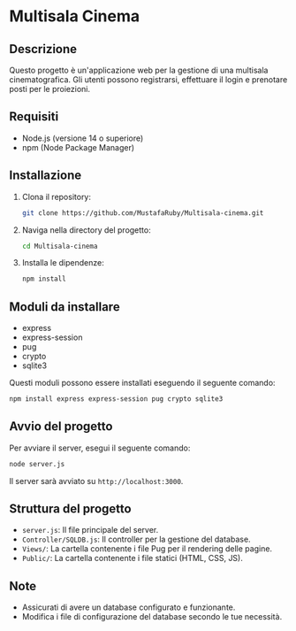 # Multisala Cinema

## Descrizione
Questo progetto è un'applicazione web per la gestione di una multisala cinematografica. Gli utenti possono registrarsi, effettuare il login e prenotare posti per le proiezioni.

## Requisiti
- Node.js (versione 14 o superiore)
- npm (Node Package Manager)

## Installazione
1. Clona il repository:
    ```bash
    git clone https://github.com/MustafaRuby/Multisala-cinema.git
    ```
2. Naviga nella directory del progetto:
    ```bash
    cd Multisala-cinema
    ```
3. Installa le dipendenze:
    ```bash
    npm install
    ```

## Moduli da installare
- express
- express-session
- pug
- crypto
- sqlite3

Questi moduli possono essere installati eseguendo il seguente comando:
```bash
npm install express express-session pug crypto sqlite3
```

## Avvio del progetto
Per avviare il server, esegui il seguente comando:
```bash
node server.js
```

Il server sarà avviato su `http://localhost:3000`.

## Struttura del progetto
- `server.js`: Il file principale del server.
- `Controller/SQLDB.js`: Il controller per la gestione del database.
- `Views/`: La cartella contenente i file Pug per il rendering delle pagine.
- `Public/`: La cartella contenente i file statici (HTML, CSS, JS).

## Note
- Assicurati di avere un database configurato e funzionante.
- Modifica i file di configurazione del database secondo le tue necessità.

